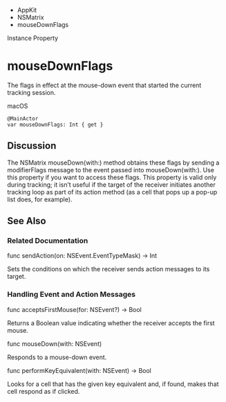 

- AppKit
- NSMatrix
-  mouseDownFlags 

Instance Property

# mouseDownFlags

The flags in effect at the mouse-down event that started the current tracking session.

macOS

``` source
@MainActor
var mouseDownFlags: Int { get }
```

## Discussion

The NSMatrix mouseDown(with:) method obtains these flags by sending a modifierFlags message to the event passed into mouseDown(with:). Use this property if you want to access these flags. This property is valid only during tracking; it isn’t useful if the target of the receiver initiates another tracking loop as part of its action method (as a cell that pops up a pop-up list does, for example).

## See Also

### Related Documentation

func sendAction(on: NSEvent.EventTypeMask) -> Int

Sets the conditions on which the receiver sends action messages to its target.

### Handling Event and Action Messages

func acceptsFirstMouse(for: NSEvent?) -> Bool

Returns a Boolean value indicating whether the receiver accepts the first mouse.

func mouseDown(with: NSEvent)

Responds to a mouse-down event.

func performKeyEquivalent(with: NSEvent) -> Bool

Looks for a cell that has the given key equivalent and, if found, makes that cell respond as if clicked.

